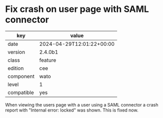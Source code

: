 [//]: # (werk v2)
# Fix crash on user page with SAML connector

key        | value
---------- | ---
date       | 2024-04-29T12:01:22+00:00
version    | 2.4.0b1
class      | feature
edition    | cee
component  | wato
level      | 1
compatible | yes

When viewing the users page with a user using a SAML connector a crash report
with "Internal error: locked" was shown. This is fixed now.
